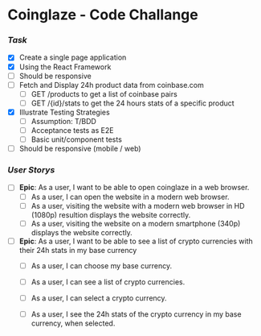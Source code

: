 # Coinglaze - Code Challange

### _Task_

 - [X] Create a single page application
 - [X] Using the React Framework
 - [ ] Should be responsive
 - [ ] Fetch and Display 24h product data from coinbase.com
     - [ ] GET /products to get a list of coinbase pairs
     - [ ] GET /{id}/stats to get the 24 hours stats of a specific product
 - [X] Illustrate Testing Strategies
     - [ ] Assumption: T/BDD
     - [ ] Acceptance tests as E2E
     - [ ] Basic unit/component tests
  - [ ] Should be responsive (mobile / web)

### _User Storys_
 - [ ] **Epic**: As a user, I want to be able to open coinglaze in a web browser.
    - [ ] As a user, I can open the website in a modern web browser.
    - [ ] As a user, visiting the website with a modern web browser in HD (1080p) resultion displays the website correctly.
    - [ ] As a user, visiting the website on a modern smartphone (340p) displays the website correctly.
  - [ ] **Epic**: As a user, I want to be able to see a list of crypto currencies with their 24h stats in my base currency
    - [ ] As a user, I can choose my base currency.
    - [ ] As a user, I can see a list of crypto currencies.
    - [ ] As a user, I can select a crypto currency.
    - [ ] As a user, I see the 24h stats of the crypto currency in my base currency, when selected.

